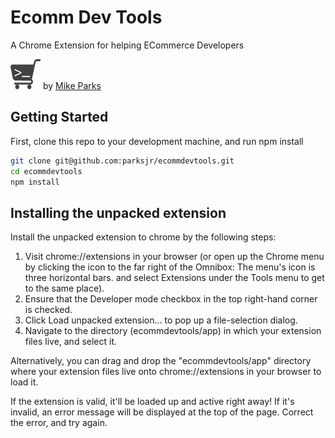# Ecomm Dev Tools
A Chrome Extension for helping ECommerce Developers

![alt text](https://github.com/parksjr/ecommdevtools/blob/master/app/images/icon-48.png "http://mike.parksjr.tech")
by [Mike Parks](http://mike.parksjr.tech)

## Getting Started
First, clone this repo to your development machine, and run npm install

```bash
git clone git@github.com:parksjr/ecommdevtools.git
cd ecommdevtools
npm install
```

## Installing the unpacked extension
Install the unpacked extension to chrome by the following steps:

1. Visit chrome://extensions in your browser (or open up the Chrome menu by clicking the icon to the far right of the Omnibox:  The menu's icon is three horizontal bars. and select Extensions under the Tools menu to get to the same place).
2. Ensure that the Developer mode checkbox in the top right-hand corner is checked.
3. Click Load unpacked extension… to pop up a file-selection dialog.
4. Navigate to the directory (ecommdevtools/app) in which your extension files live, and select it.

Alternatively, you can drag and drop the "ecommdevtools/app" directory where your extension files live onto chrome://extensions in your browser to load it.

If the extension is valid, it'll be loaded up and active right away! If it's invalid, an error message will be displayed at the top of the page. Correct the error, and try again.
